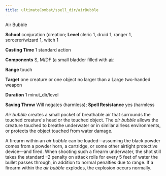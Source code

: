 ```yaml
---
title: ultimateCombat/spell_dir/airBubble
---
```

Air Bubble

**School** conjuration (creation; **Level** cleric 1, druid 1, ranger 1, sorcerer/wizard 1, witch 1

**Casting Time** 1 standard action

**Components** S, M/DF (a small bladder filled with [air](monster_dir/creatureTypes#_air-subtype)

**Range** touch

**Target** one creature or one object no larger than a Large two-handed weapon

**Duration** 1 minut_dir/level

**Saving Throw** Will negates (harmless); **Spell Resistance** yes (harmless

_Air bubble_ creates a small pocket of breathable air that surrounds the touched creature's head or the touched object. The _air bubble_ allows the creature touched to breathe underwater or in similar airless environments, or protects the object touched from water damage.

A firearm within an _air bubble_ can be loaded—assuming the black powder comes from a powder horn, a cartridge, or some other airtight protective device—and fired. When shooting such a firearm underwater, the shot still takes the standard –2 penalty on attack rolls for every 5 feet of water the bullet passes through, in addition to normal penalties due to range. If a firearm within the _air bubble_ explodes, the explosion occurs normally.

